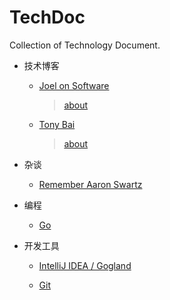 # TechDoc
Collection of Technology Document.


* 技术博客

	- [Joel on Software](http://www.joelonsoftware.com/)

		> [about](http://www.joelonsoftware.com/AboutMe.html)

	- [Tony Bai](http://tonybai.com/)

		> [about](http://tonybai.com/about/)

* 杂谈

	- [Remember Aaron Swartz](http://www.rememberaaronsw.com/memories/)


* 编程

	- [Go](/programming/go.md)

* 开发工具

	- [IntelliJ IDEA / Gogland](/tool/idea.md)
	
	- [Git](/tool/git.md)
